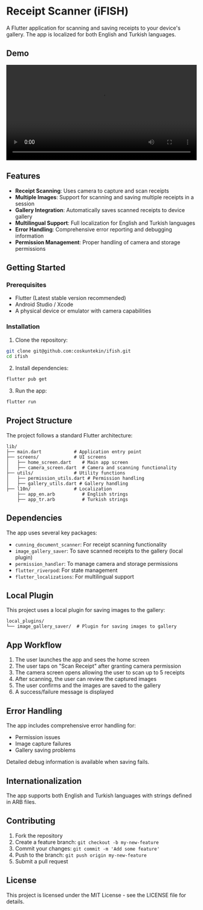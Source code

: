 # Receipt Scanner (iFISH)

A Flutter application for scanning and saving receipts to your device's gallery. The app is localized for both English and Turkish languages.

## Demo

<video width="100%">
  <source src="https://minijpg.com/screen-record.webm" type="video/webm">
  Your browser does not support the video tag.
</video>

## Features

- **Receipt Scanning**: Uses camera to capture and scan receipts
- **Multiple Images**: Support for scanning and saving multiple receipts in a session
- **Gallery Integration**: Automatically saves scanned receipts to device gallery
- **Multilingual Support**: Full localization for English and Turkish languages
- **Error Handling**: Comprehensive error reporting and debugging information
- **Permission Management**: Proper handling of camera and storage permissions

## Getting Started

### Prerequisites

- Flutter (Latest stable version recommended)
- Android Studio / Xcode
- A physical device or emulator with camera capabilities

### Installation

1. Clone the repository:
```bash
git clone git@github.com:coskuntekin/ifish.git
cd ifish
```

2. Install dependencies:
```bash
flutter pub get
```

3. Run the app:
```bash
flutter run
```

## Project Structure

The project follows a standard Flutter architecture:

```
lib/
├── main.dart            # Application entry point
├── screens/             # UI screens
│   ├── home_screen.dart    # Main app screen
│   ├── camera_screen.dart  # Camera and scanning functionality
├── utils/               # Utility functions
│   ├── permission_utils.dart # Permission handling
│   ├── gallery_utils.dart # Gallery handling
├── l10n/                # Localization
    ├── app_en.arb          # English strings
    ├── app_tr.arb          # Turkish strings
```

## Dependencies

The app uses several key packages:

- `cunning_document_scanner`: For receipt scanning functionality
- `image_gallery_saver`: To save scanned receipts to the gallery (local plugin)
- `permission_handler`: To manage camera and storage permissions
- `flutter_riverpod`: For state management
- `flutter_localizations`: For multilingual support

## Local Plugin

This project uses a local plugin for saving images to the gallery:

```
local_plugins/
└── image_gallery_saver/  # Plugin for saving images to gallery
```

## App Workflow

1. The user launches the app and sees the home screen
2. The user taps on "Scan Receipt" after granting camera permission
3. The camera screen opens allowing the user to scan up to 5 receipts
4. After scanning, the user can review the captured images
5. The user confirms and the images are saved to the gallery
6. A success/failure message is displayed

## Error Handling

The app includes comprehensive error handling for:
- Permission issues
- Image capture failures
- Gallery saving problems

Detailed debug information is available when saving fails.

## Internationalization

The app supports both English and Turkish languages with strings defined in ARB files.

## Contributing

1. Fork the repository
2. Create a feature branch: `git checkout -b my-new-feature`
3. Commit your changes: `git commit -m 'Add some feature'`
4. Push to the branch: `git push origin my-new-feature`
5. Submit a pull request

## License

This project is licensed under the MIT License - see the LICENSE file for details.